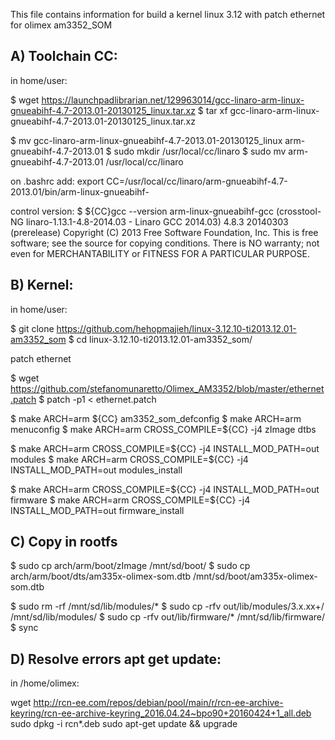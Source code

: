This file contains information for build a kernel linux 3.12 with patch ethernet for olimex am3352_SOM



A) Toolchain CC:
-----------------------------------------

in home/user:

$ wget https://launchpadlibrarian.net/129963014/gcc-linaro-arm-linux-gnueabihf-4.7-2013.01-20130125_linux.tar.xz
$ tar xf gcc-linaro-arm-linux-gnueabihf-4.7-2013.01-20130125_linux.tar.xz

$ mv gcc-linaro-arm-linux-gnueabihf-4.7-2013.01-20130125_linux arm-gnueabihf-4.7-2013.01
$ sudo mkdir /usr/local/cc/linaro
$ sudo mv arm-gnueabihf-4.7-2013.01 /usr/local/cc/linaro

on .bashrc add:
export CC=/usr/local/cc/linaro/arm-gnueabihf-4.7-2013.01/bin/arm-linux-gnueabihf-

control version:
$ ${CC}gcc --version
arm-linux-gnueabihf-gcc (crosstool-NG linaro-1.13.1-4.8-2014.03 - Linaro GCC 2014.03) 4.8.3 20140303 (prerelease)
Copyright (C) 2013 Free Software Foundation, Inc.
This is free software; see the source for copying conditions.  There is NO
warranty; not even for MERCHANTABILITY or FITNESS FOR A PARTICULAR PURPOSE. 
  
  
B) Kernel:
-----------------------------------------

in home/user:

$ git clone https://github.com/hehopmajieh/linux-3.12.10-ti2013.12.01-am3352_som 
$ cd linux-3.12.10-ti2013.12.01-am3352_som/ 

patch ethernet

$ wget https://github.com/stefanomunaretto/Olimex_AM3352/blob/master/ethernet.patch
$ patch -p1 < ethernet.patch

$ make ARCH=arm ${CC} am3352_som_defconfig 
$ make ARCH=arm menuconfig 
$ make ARCH=arm CROSS_COMPILE=${CC} -j4 zImage dtbs 

$ make ARCH=arm CROSS_COMPILE=${CC} -j4 INSTALL_MOD_PATH=out modules
$ make ARCH=arm CROSS_COMPILE=${CC} -j4 INSTALL_MOD_PATH=out modules_install 

$ make ARCH=arm CROSS_COMPILE=${CC} -j4 INSTALL_MOD_PATH=out firmware
$ make ARCH=arm CROSS_COMPILE=${CC} -j4 INSTALL_MOD_PATH=out firmware_install


C) Copy in rootfs
------------------------------------------

$ sudo cp arch/arm/boot/zImage /mnt/sd/boot/ 
$ sudo cp arch/arm/boot/dts/am335x-olimex-som.dtb /mnt/sd/boot/am335x-olimex-som.dtb

$ sudo rm -rf /mnt/sd/lib/modules/* 
$ sudo cp -rfv out/lib/modules/3.x.xx+/ /mnt/sd/lib/modules/ 
$ sudo cp -rfv out/lib/firmware/* /mnt/sd/lib/firmware/ 
$ sync


D) Resolve errors apt get update:
--------------------------------------------

in /home/olimex:

wget http://rcn-ee.com/repos/debian/pool/main/r/rcn-ee-archive-keyring/rcn-ee-archive-keyring_2016.04.24~bpo90+20160424+1_all.deb	
sudo dpkg -i rcn*.deb
sudo apt-get update && upgrade